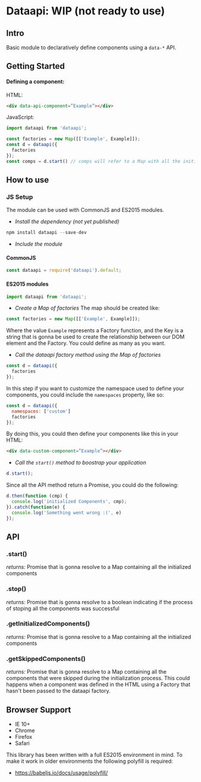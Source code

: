 # Dataapi: WIP (not ready to use)
## Intro
Basic module to declaratively define components using a `data-*` API.

## Getting Started

#### Defining a component:
HTML:
```html
<div data-api-component=”Example”></div>
```

JavaScript:
```javascript
import dataapi from 'dataapi';

const factories = new Map([['Example', Example]]);
const d = dataapi({
  factories
});
const comps = d.start() // comps will refer to a Map with all the initialized components
```

## How to use
### JS Setup
The module can be used with CommonJS and ES2015 modules.

* *Install the dependency (not yet published)*
```javascript
npm install dataapi --save-dev
```
* *Include the module*

#### CommonJS
```javascript
const dataapi = require('dataapi').default;
```

#### ES2015 modules
```javascript
import dataapi from 'dataapi';
```
* *Create a Map of factories*
The map should be created like:
```javascript
const factories = new Map([['Example', Example]]);
```
Where the value `Example` represents a Factory function, and the Key is a string that is gonna be used to create the relationship between our DOM element and the Factory. You could define as many as you want.

* *Call the dataapi factory method using the Map of factories*

```javascript
const d = dataapi({
  factories
});
```
In this step if you want to customize the namespace used to define your components, you could include the `namespaces` property, like so:

```javascript
const d = dataapi({
  namespaces: ['custom']
  factories
});
```

By doing this, you could then define your components like this in your HTML:
```html
<div data-custom-component=”Example”></div>
```

* *Call the `start()` method to boostrap your application*
```javascript
d.start();
```
Since all the API method return a Promise, you could do the following:

```javascript
d.then(function (cmp) {
  console.log('initialized Components', cmp);
}).catch(function(e) {
  console.log('Something went wrong :(', e)
});
```

## API
### .start()
*returns:* Promise that is gonna resolve to a Map containing all the initialized components
### .stop()
*returns:* Promise that is gonna resolve to a boolean indicating if the process of stoping all the components was successful
### .getInitializedComponents()
*returns:* Promise that is gonna resolve to a Map containing all the initialized components
### .getSkippedComponents()
*returns:* Promise that is gonna resolve to a Map containing all the components that were skipped during the initialization process. This could happens when a component was defined in the HTML using a Factory that hasn't been passed to the dataapi factory.

## Browser Support
* IE 10+
* Chrome
* Firefox
* Safari

This library has been written with a full ES2015 environment in mind. To make it work in older environments the following polyfill is required:
- https://babeljs.io/docs/usage/polyfill/
